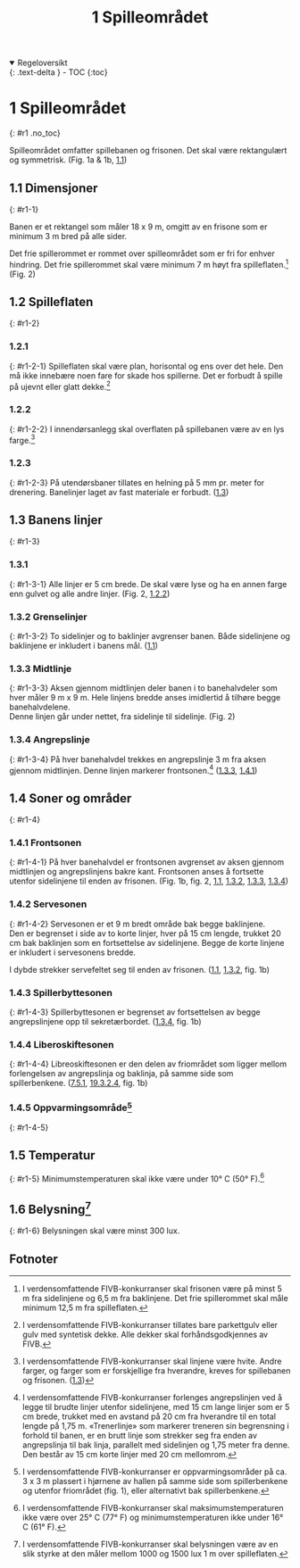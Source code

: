 ﻿---
title: 1 Spilleområdet
parent: Kapittel 1 - Anlegg og utstyr
---
<details open markdown="block">
  <summary>
    Regeloversikt
  </summary>
  {: .text-delta }
- TOC
{:toc}
</details>

# 1 Spilleområdet
{: #r1 .no_toc}

Spilleområdet omfatter spillebanen og frisonen. Det skal være rektangulært og 
symmetrisk. (Fig. 1a & 1b, [1.1](#r1-1))

## 1.1 Dimensjoner
{: #r1-1}

Banen er et rektangel som måler 18 x 9 m, omgitt av en frisone som er minimum 3 m 
bred på alle sider.

Det frie spillerommet er rommet over spilleområdet som er fri for enhver hindring. Det 
frie spillerommet skal være minimum 7 m høyt fra spilleflaten.[^1] (Fig. 2)

## 1.2 Spilleflaten
{: #r1-2}

### 1.2.1
{: #r1-2-1}
Spilleflaten skal være plan, horisontal og ens over det hele. Den må ikke innebære noen 
fare for skade hos spillerne. Det er forbudt å spille på ujevnt eller glatt dekke.[^2]

### 1.2.2
{: #r1-2-2}
I innendørsanlegg skal overflaten på spillebanen være av en lys farge.[^3]

### 1.2.3 
{: #r1-2-3}
På utendørsbaner tillates en helning på 5 mm pr. meter for drenering. Banelinjer laget av 
fast materiale er forbudt. ([1.3](#r1-3))

## 1.3 Banens linjer
{: #r1-3}

### 1.3.1 
{: #r1-3-1}
Alle linjer er 5 cm brede. De skal være lyse og ha en annen farge enn gulvet og alle 
andre linjer. (Fig. 2, [1.2.2](#r1-2-2))

### 1.3.2 Grenselinjer
{: #r1-3-2}
To sidelinjer og to baklinjer avgrenser banen. Både sidelinjene og 
baklinjene er inkludert i banens mål. ([1.1](#r1-1))

### 1.3.3 Midtlinje
{: #r1-3-3}
Aksen gjennom midtlinjen deler banen i to banehalvdeler som hver 
måler 9 m x 9 m. Hele linjens bredde anses imidlertid å tilhøre begge banehalvdelene.  
Denne linjen går under nettet, fra sidelinje til sidelinje. (Fig. 2)

### 1.3.4 Angrepslinje 
{: #r1-3-4}
På hver banehalvdel trekkes en angrepslinje 3 m fra aksen gjennom midtlinjen. Denne 
linjen markerer frontsonen.[^4] ([1.3.3](#r1-3-3), [1.4.1](#r1-4-1))

## 1.4 Soner og områder
{: #r1-4}

### 1.4.1  Frontsonen
{: #r1-4-1}
På hver banehalvdel er frontsonen avgrenset av aksen gjennom midtlinjen og 
angrepslinjens bakre kant.
Frontsonen anses å fortsette utenfor sidelinjene til enden av frisonen. 
(Fig. 1b, fig. 2, [1.1](#r1-1), [1.3.2](#r1-3-2), [1.3.3](#r1-3-3), [1.3.4](#r1-3-4))

### 1.4.2 Servesonen
{: #r1-4-2}
Servesonen er et 9 m bredt område bak begge baklinjene.  
Den er begrenset i side av to korte linjer, hver på 15 cm lengde, trukket 20 cm bak 
baklinjen som en fortsettelse av sidelinjene. Begge de korte linjene er inkludert i 
servesonens bredde.

I dybde strekker servefeltet seg til enden av frisonen.
([1.1](#r1-1), [1.3.2](#r1-3-2), fig. 1b)

### 1.4.3 Spillerbyttesonen
{: #r1-4-3}
Spillerbyttesonen er begrenset av fortsettelsen av begge angrepslinjene opp til 
sekretærbordet. ([1.3.4](#r1-3-4), fig. 1b)

### 1.4.4 Liberoskiftesonen
{: #r1-4-4}
Libreoskiftesonen er den delen av friområdet som ligger mellom forlengelsen av 
angrepslinja og baklinja, på samme side som spillerbenkene.
([7.5.1](../para7/#r7-5-1), [19.3.2.4](../para19/#r19-3-2-4), fig. 1b)

### 1.4.5 Oppvarmingsområde[^5]
{: #r1-4-5}

## 1.5 Temperatur
{: #r1-5}
Minimumstemperaturen skal ikke være under 10° C (50° F).[^6]

## 1.6 Belysning[^7]
{: #r1-6}
Belysningen skal være minst 300 lux.

## Fotnoter

[^1]:
    I verdensomfattende FIVB-konkurranser skal frisonen være på minst 5 m fra
    sidelinjene og 6,5 m fra baklinjene. Det frie spillerommet skal måle minimum
    12,5 m fra spilleflaten.

[^2]:
    I verdensomfattende FIVB-konkurranser tillates bare parkettgulv eller gulv
    med syntetisk dekke. Alle dekker skal forhåndsgodkjennes av FIVB.

[^3]:
    I verdensomfattende FIVB-konkurranser skal linjene være hvite. Andre farger,
    og farger som er forskjellige fra hverandre, kreves for spillebanen og frisonen.
    ([1.3](#r1-3))

[^4]:
    I verdensomfattende FIVB-konkurranser forlenges angrepslinjen ved å legge
    til brudte linjer utenfor sidelinjene, med 15 cm lange linjer som er 5 cm brede,
    trukket med en avstand på 20 cm fra hverandre til en total lengde på 1,75 m. 
    «Trenerlinje» som markerer treneren sin begrensning i forhold til banen,
    er en brutt linje som strekker seg fra enden av angrepslinja til bak linja,
    parallelt med sidelinjen og 1,75 meter fra denne.  Den består av 15 cm korte
    linjer med 20 cm mellomrom.

[^5]:
    I verdensomfattende FIVB-konkurranser er oppvarmingsområder på ca. 3 x 3 m
    plassert i hjørnene av hallen på samme side som spillerbenkene og utenfor
    friområdet (fig. 1), eller alternativt bak spillerbenkene.

[^6]:
    I verdensomfattende FIVB-konkurranser skal maksimumstemperaturen ikke være
    over 25° C (77° F) og minimumstemperaturen ikke under 16° C (61° F).

[^7]:
    I verdensomfattende FIVB-konkurranser skal belysningen være av en slik styrke
    at den måler mellom 1000 og 1500 lux 1 m over spilleflaten.

